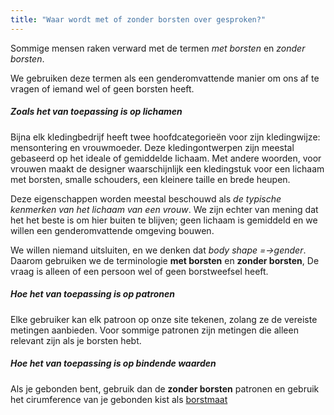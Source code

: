 ```yaml
---
title: "Waar wordt met of zonder borsten over gesproken?"
---
```


Sommige mensen raken verward met de termen *met borsten* en *zonder borsten*.

We gebruiken deze termen als een genderomvattende manier om ons af te vragen of iemand wel of geen borsten heeft.

##### Zoals het van toepassing is op lichamen

Bijna elk kledingbedrijf heeft twee hoofdcategorieën voor zijn kledingwijze: mensontering en vrouwmoeder. Deze kledingontwerpen zijn meestal gebaseerd op het ideale of gemiddelde lichaam. Met andere woorden, voor vrouwen maakt de designer waarschijnlijk een kledingstuk voor een lichaam met borsten, smalle schouders, een kleinere taille en brede heupen.

Deze eigenschappen worden meestal beschouwd als *de typische kenmerken van het lichaam van een vrouw*. We zijn echter van mening dat het het beste is om hier buiten te blijven; geen lichaam is gemiddeld en we willen een genderomvattende omgeving bouwen.

We willen niemand uitsluiten, en we denken dat *body shape =→gender*. Daarom gebruiken we de terminologie **met borsten** en **zonder borsten**, De vraag is alleen of een persoon wel of geen borstweefsel heeft.

##### Hoe het van toepassing is op patronen

Elke gebruiker kan elk patroon op onze site tekenen, zolang ze de vereiste metingen aanbieden. Voor sommige patronen zijn metingen die alleen relevant zijn als je borsten hebt.

##### Hoe het van toepassing is op bindende waarden

Als je gebonden bent, gebruik dan de **zonder borsten** patronen en gebruik het cirumference van je gebonden kist als [borstmaat](/docs/measurements/chest/)
